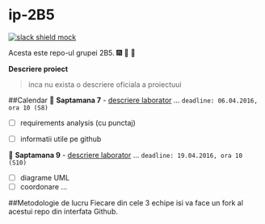 # ip-2B5
[![slack shield mock](https://img.shields.io/badge/slack-available-ff69b4.svg?style=flat)](https://ip-b5.slack.com/messages/)

Acesta este repo-ul grupei 2B5. :fireworks: :rocket: :stars:

**Descriere proiect**
> inca nu exista o descriere oficiala a proiectuui


##Calendar
:thought_balloon:  __Saptamana 7__ - [descriere laborator](http://profs.info.uaic.ro/~adiftene/Scoala/2016/IP/Laboratoare/Lab07.pdf)
... `deadline: 06.04.2016, ora 10 (S8)`
+ [ ] requirements analysis (cu punctaj)
+ [ ] informatii utile pe github


:thought_balloon:  __Saptamana 9__ - [descriere laborator](http://profs.info.uaic.ro/~adiftene/Scoala/2016/IP/Laboratoare/Lab09.pdf)
... `deadline: 19.04.2016, ora 10 (S10)`
+ [ ] diagrame UML
+ [ ] coordonare ...

##Metodologie de lucru
Fiecare din cele 3 echipe isi va face un fork al acestui repo din interfata Github.


